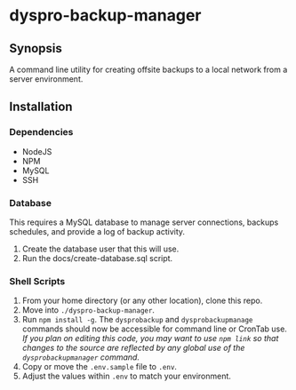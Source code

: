 # dyspro-backup-manager

## Synopsis
A command line utility for creating offsite backups to a local network from a server environment.

## Installation

### Dependencies

*   NodeJS
*   NPM
*   MySQL
*   SSH

### Database
This requires a MySQL database to manage server connections, backups schedules, and provide a log of backup activity.

1.  Create the database user that this will use.
2.  Run the docs/create-database.sql script.

### Shell Scripts

1.  From your home directory (or any other location), clone this repo.
2.  Move into `./dyspro-backup-manager`.
3.  Run `npm install -g`. The `dysprobackup` and `dysprobackupmanage` commands should now be accessible for command line or CronTab use. _If you plan on editing this code, you may want to use `npm link` so that changes to the source are reflected by any global use of the `dysprobackupmanager` command._
4.  Copy or move the `.env.sample` file to `.env`.
5.  Adjust the values within `.env` to match your environment.
